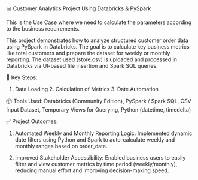 📊 Customer Analytics Project Using Databricks & PySpark

This is the Use Case where we need to calculate the parameters according to the business requirements.

This project demonstrates how to analyze structured customer order data using PySpark in Databricks. The goal is to calculate key business metrics like total customers and prepare the dataset for weekly or monthly reporting. The dataset used (store.csv) is uploaded and processed in Databricks via UI-based file insertion and Spark SQL queries.

🚀 Key Steps:
1. Data Loading 2. Calculation of Metrics 3. Date Automation

📦 Tools Used: Databricks (Community Edition), PySpark / Spark SQL, CSV Input Dataset, Temporary Views for Querying, Python (datetime, timedelta)

✅ Project Outcomes:

1. Automated Weekly and Monthly Reporting Logic: Implemented dynamic date filters using Python and Spark to auto-calculate weekly and monthly ranges based on order_date.

2. Improved Stakeholder Accessibility: Enabled business users to easily filter and view customer metrics by time period (weekly/monthly), reducing manual effort and improving decision-making speed.

